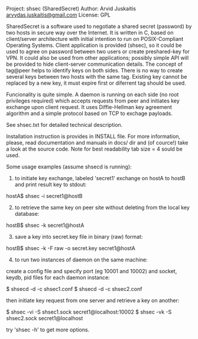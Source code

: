 Project: shsec (SharedSecret)
Author:  Arvid Juskaitis arvydas.juskaitis@gmail.com
License: GPL

SharedSecret is a software used to negotiate a shared secret (password) by 
two hosts in secure way over the Internet. It is written in C, based on 
client/server architecture with initial intention to run on POSIX-Compliant 
Operating Systems. 
Client application is provided (shsec), so it could be used to agree on 
password between two users or create preshared-key for VPN. It could also 
be used from other applications; possibly simple API will be provided to 
hide client-server communication details. 
The concept of tag@peer helps to identify keys on both sides. There is no
way to create several keys between two hosts with the same tag. Existing
key cannot be replaced by a new key, it must expire first or diferrent tag
should be used.

Funcionality is quite simple. A daemon is running on each side (no root 
privileges required) which accepts requests from peer and initiates key exchange 
upon client request. It uses Diffie-Hellman key agreement algorithm and a
simple protocol based on TCP to exchage payloads. 

See shsec.txt for detailed technical description.

Installation instruction is provides in INSTALL file.
For more information, please, read documentation and manuals in docs/ dir 
and (of cource!) take a look at the source code. Note for best readability 
tab size = 4 sould be used.


Some usage examples (assume shsecd is running):

1. to initiate key exchange, labeled 'secret1' exchange on hostA to hostB and 
print result key to stdout:

hostA$ shsec -i secret1@hostB 

2. to retrieve the same key on peer site without deleting from the local key database: 

hostB$ shsec -k secret1@hostA

3. save a key into secret.key file in binary (raw) format:

hostB$ shsec -k -F raw -o secret.key secret1@hostA

4. to run two instances of daemon on the same machine:

create a config file and specify port (eg 10001 and 10002) and socket, keydb, 
pid files for each daemon instance:

$ shsecd -d -c shsec1.conf
$ shsecd -d -c shsec2.conf


then initiate key request from one server and retrieve a key on another:

$ shsec -vi -S shsec1.sock secret1@localhost:10002 
$ shsec -vk -S shsec2.sock secret1@localhost 


try 'shsec -h' to get more options.

